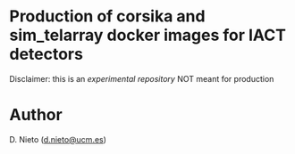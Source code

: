 # Production of corsika and sim_telarray docker images for IACT detectors
Disclaimer: this is an *experimental repository* NOT meant for production

# Author
D. Nieto (d.nieto@ucm.es)
